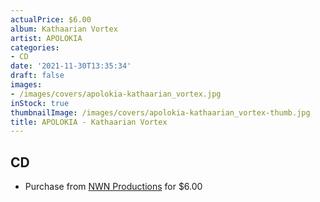 ```yaml
---
actualPrice: $6.00
album: Kathaarian Vortex
artist: APOLOKIA
categories:
- CD
date: '2021-11-30T13:35:34'
draft: false
images:
- /images/covers/apolokia-kathaarian_vortex.jpg
inStock: true
thumbnailImage: /images/covers/apolokia-kathaarian_vortex-thumb.jpg
title: APOLOKIA - Kathaarian Vortex
---
```


## CD
* Purchase from [NWN Productions](http://shop.nwnprod.com/index.php?route=product/product&path=93&product_id=2020&sort=pd.name&order=ASC) for $6.00

